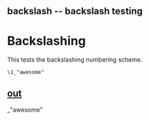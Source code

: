 backslash -- backslash testing
---
# Backslashing

This tests the backslashing numbering scheme. 

    \1_"awesome"

[out](# "save:")
---
_"awesome"
